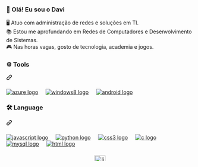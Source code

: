 ### 👋 Olá! Eu sou o Davi

🖥️ Atuo com administração de redes e soluções em TI.  
📚 Estou me aprofundando em Redes de Computadores e Desenvolvimento de Sistemas.  
🎮 Nas horas vagas, gosto de tecnologia, academia e jogos.

<div class="markdown-heading" dir="auto"><h3 align="left" class="heading-element" dir="auto">⚙️ Tools</h3><a id="user-content-️-tools" class="anchor" aria-label="Permalink: ⚙️ Ferramentas" href="#️-tools"><svg class="octicon octicon-link" viewBox="0 0 16 16" version="1.1" width="16" height="16" aria-hidden="true"><path d="m7.775 3.275 1.25-1.25a3.5 3.5 0 1 1 4.95 4.95l-2.5 2.5a3.5 3.5 0 0 1-4.95 0 .751.751 0 0 1 .018-1.042.751.751 0 0 1 1.042-.018 1.998 1.998 0 0 0 2.83 0l2.5-2.5a2.002 2.002 0 0 0-2.83-2.83l-1.25 1.25a.751.751 0 0 1-1.042-.018.751.751 0 0 1-.018-1.042Zm-4.69 9.64a1.998 1.998 0 0 0 2.83 0l1.25-1.25a.751.751 0 0 1 1.042.018.751.751 0 0 1 .018 1.042l-1.25 1.25a3.5 3.5 0 1 1-4.95-4.95l2.5-2.5a3.5 3.5 0 0 1 4.95 0 .751.751 0 0 1-.018 1.042.751.751 0 0 1-1.042.018 1.998 1.998 0 0 0-2.83 0l-2.5 2.5a1.998 1.998 0 0 0 0 2.83Z"></path></svg></a></div>

<h3 dir="auto"></h3>

<div align="left" dir="auto">
  <a target="_blank" rel="noopener noreferrer nofollow" href="https://camo.githubusercontent.com/7010699f8506fb41b54dd0af1a7ce52292834158a4813d611e6fd0ba5d827323/68747470733a2f2f63646e2e6a7364656c6976722e6e65742f67682f64657669636f6e732f64657669636f6e2f69636f6e732f617a7572652f617a7572652d6f726967696e616c2e737667"><img src="https://camo.githubusercontent.com/7010699f8506fb41b54dd0af1a7ce52292834158a4813d611e6fd0ba5d827323/68747470733a2f2f63646e2e6a7364656c6976722e6e65742f67682f64657669636f6e732f64657669636f6e2f69636f6e732f617a7572652f617a7572652d6f726967696e616c2e737667" height="25" alt="azure logo" data-canonical-src="https://cdn.jsdelivr.net/gh/devicons/devicon/icons/azure/azure-original.svg" style="max-width: 100%; height: auto; max-height: 25px;"></a>
  <a target="_blank" rel="noopener noreferrer" href=""><img width="12" style="max-width: 100%;"></a>
  <a target="_blank" rel="noopener noreferrer nofollow" 
    href="https://camo.githubusercontent.com/00b43e96e45231a05c92a71df4db676f1fe1370f6bee5528eac8b3fc1fc2f8de/68747470733a2f2f63646e2e6a7364656c6976722e6e65742f67682f64657669636f6e732f64657669636f6e2f69636f6e732f77696e646f7773382f77696e646f7773382d6f726967696e616c2e737667"><img src="https://camo.githubusercontent.com/00b43e96e45231a05c92a71df4db676f1fe1370f6bee5528eac8b3fc1fc2f8de/68747470733a2f2f63646e2e6a7364656c6976722e6e65742f67682f64657669636f6e732f64657669636f6e2f69636f6e732f77696e646f7773382f77696e646f7773382d6f726967696e616c2e737667" height="25" alt="windows8 logo" data-canonical-src="https://cdn.jsdelivr.net/gh/devicons/devicon/icons/windows8/windows8-original.svg" style="max-width: 100%; height: auto; max-height: 25px;"></a>
  <a target="_blank" rel="noopener noreferrer" href=""><img width="12" style="max-width: 100%;"></a>
  <a target="_blank" rel="noopener noreferrer nofollow" href="https://camo.githubusercontent.com/bcd79d3f3aab510b04f448c5a55bf0b2a27ccb144877bcf5ab2977bfbc4e14da/68747470733a2f2f63646e2e6a7364656c6976722e6e65742f67682f64657669636f6e732f64657669636f6e2f69636f6e732f616e64726f69642f616e64726f69642d6f726967696e616c2e737667"><img src="https://camo.githubusercontent.com/bcd79d3f3aab510b04f448c5a55bf0b2a27ccb144877bcf5ab2977bfbc4e14da/68747470733a2f2f63646e2e6a7364656c6976722e6e65742f67682f64657669636f6e732f64657669636f6e2f69636f6e732f616e64726f69642f616e64726f69642d6f726967696e616c2e737667" height="25" alt="android logo" data-canonical-src="https://cdn.jsdelivr.net/gh/devicons/devicon/icons/android/android-original.svg" style="max-width: 100%; height: auto; max-height: 25px;"></a>
  <a target="_blank" rel="noopener noreferrer" href=""><img width="12" style="max-width: 100%;"></a>
  <a target="_blank" rel="noopener noreferrer nofollow" 
</div>

<h3 dir="auto"></h3>

<div class="markdown-heading" dir="auto"><h3 align="left" class="heading-element" dir="auto">🛠 Language</h3><a id="user-content--language" class="anchor" aria-label="Permalink: 🛠 Linguagens" href="#Linguagens"><svg class="octicon octicon-link" viewBox="0 0 16 16" version="1.1" width="16" height="16" aria-hidden="true"><path d="m7.775 3.275 1.25-1.25a3.5 3.5 0 1 1 4.95 4.95l-2.5 2.5a3.5 3.5 0 0 1-4.95 0 .751.751 0 0 1 .018-1.042.751.751 0 0 1 1.042-.018 1.998 1.998 0 0 0 2.83 0l2.5-2.5a2.002 2.002 0 0 0-2.83-2.83l-1.25 1.25a.751.751 0 0 1-1.042-.018.751.751 0 0 1-.018-1.042Zm-4.69 9.64a1.998 1.998 0 0 0 2.83 0l1.25-1.25a.751.751 0 0 1 1.042.018.751.751 0 0 1 .018 1.042l-1.25 1.25a3.5 3.5 0 1 1-4.95-4.95l2.5-2.5a3.5 3.5 0 0 1 4.95 0 .751.751 0 0 1-.018 1.042.751.751 0 0 1-1.042.018 1.998 1.998 0 0 0-2.83 0l-2.5 2.5a1.998 1.998 0 0 0 0 2.83Z"></path></svg></a></div>

<h3 dir="auto"></h3>

<div align="left" dir="auto">
  <a target="_blank" rel="noopener noreferrer nofollow" href="https://camo.githubusercontent.com/426c1121b29abc64a6b1af1e3aa3091abb38e39c87054720b765af1425c74e7f/68747470733a2f2f63646e2e6a7364656c6976722e6e65742f67682f64657669636f6e732f64657669636f6e2f69636f6e732f6a6176617363726970742f6a6176617363726970742d6f726967696e616c2e737667"><img src="https://camo.githubusercontent.com/426c1121b29abc64a6b1af1e3aa3091abb38e39c87054720b765af1425c74e7f/68747470733a2f2f63646e2e6a7364656c6976722e6e65742f67682f64657669636f6e732f64657669636f6e2f69636f6e732f6a6176617363726970742f6a6176617363726970742d6f726967696e616c2e737667" height="25" alt="javascript logo" data-canonical-src="https://cdn.jsdelivr.net/gh/devicons/devicon/icons/javascript/javascript-original.svg" style="max-width: 100%; height: auto; max-height: 25px;"></a>
  <a target="_blank" rel="noopener noreferrer" href=""><img width="12" style="max-width: 100%;"></a>
  <a target="_blank" rel="noopener noreferrer nofollow" href="https://camo.githubusercontent.com/d1652ce9d9e41d898ea03bd8772e8accb903947dc6bba2a410d76462f7d63d1b/68747470733a2f2f63646e2e6a7364656c6976722e6e65742f67682f64657669636f6e732f64657669636f6e2f69636f6e732f707974686f6e2f707974686f6e2d6f726967696e616c2e737667"><img src="https://camo.githubusercontent.com/d1652ce9d9e41d898ea03bd8772e8accb903947dc6bba2a410d76462f7d63d1b/68747470733a2f2f63646e2e6a7364656c6976722e6e65742f67682f64657669636f6e732f64657669636f6e2f69636f6e732f707974686f6e2f707974686f6e2d6f726967696e616c2e737667" height="25" alt="python logo" data-canonical-src="https://cdn.jsdelivr.net/gh/devicons/devicon/icons/python/python-original.svg" style="max-width: 100%; height: auto; max-height: 25px;"></a>
  <a target="_blank" rel="noopener noreferrer" href=""><img width="12" style="max-width: 100%;"></a>
  <a target="_blank" rel="noopener noreferrer nofollow" href="https://camo.githubusercontent.com/5e818322045ad81175afd5a949e97dbd5e30b1cd32a52281ab7daff79804d85e/68747470733a2f2f63646e2e73696d706c6569636f6e732e6f72672f637373332f313537324236"><img src="https://camo.githubusercontent.com/5e818322045ad81175afd5a949e97dbd5e30b1cd32a52281ab7daff79804d85e/68747470733a2f2f63646e2e73696d706c6569636f6e732e6f72672f637373332f313537324236" height="25" alt="css3 logo" data-canonical-src="https://cdn.simpleicons.org/css3/1572B6" style="max-width: 100%; height: auto; max-height: 25px;"></a>
  <a target="_blank" rel="noopener noreferrer" href=""><img width="12" style="max-width: 100%;"></a>
  <a target="_blank" rel="noopener noreferrer nofollow" href="https://camo.githubusercontent.com/34a110ef06e3aeed9a1de60ce8099b45eedc5580e1f49cc490c1b28c896b264e/68747470733a2f2f63646e2e6a7364656c6976722e6e65742f67682f64657669636f6e732f64657669636f6e2f69636f6e732f632f632d6f726967696e616c2e737667"><img src="https://camo.githubusercontent.com/34a110ef06e3aeed9a1de60ce8099b45eedc5580e1f49cc490c1b28c896b264e/68747470733a2f2f63646e2e6a7364656c6976722e6e65742f67682f64657669636f6e732f64657669636f6e2f69636f6e732f632f632d6f726967696e616c2e737667" height="25" alt="c logo" data-canonical-src="https://cdn.jsdelivr.net/gh/devicons/devicon/icons/c/c-original.svg" style="max-width: 100%; height: auto; max-height: 25px;"></a>
  <a target="_blank" rel="noopener noreferrer" href=""><img width="12" style="max-width: 100%;"></a>
  <a target="_blank" rel="noopener noreferrer nofollow" href="https://camo.githubusercontent.com/8b690f4dff81513c7425f3b8f6e66b34a1dea43e22562037eeb5449d18571c89/68747470733a2f2f63646e2e6a7364656c6976722e6e65742f67682f64657669636f6e732f64657669636f6e2f69636f6e732f6d7973716c2f6d7973716c2d6f726967696e616c2e737667"><img src="https://camo.githubusercontent.com/8b690f4dff81513c7425f3b8f6e66b34a1dea43e22562037eeb5449d18571c89/68747470733a2f2f63646e2e6a7364656c6976722e6e65742f67682f64657669636f6e732f64657669636f6e2f69636f6e732f6d7973716c2f6d7973716c2d6f726967696e616c2e737667" height="25" alt="mysql logo" data-canonical-src="https://cdn.jsdelivr.net/gh/devicons/devicon/icons/mysql/mysql-original.svg" style="max-width: 100%; height: auto; max-height: 25px;"></a>
  <a target="_blank" rel="noopener noreferrer" href=""><img width="12" style="max-width: 100%;"></a>
  <a target="_blank" rel="noopener noreferrer nofollow" href="https://camo.githubusercontent.com/207446ac893c71f7ac60dd048f31a68f7a84fd73fdbe0b3a7a8033fc8f7483d1/68747470733a2f2f63646e2e6a7364656c6976722e6e65742f67682f64657669636f6e732f64657669636f6e2f69636f6e732f68746d6c356f726967696e616c2f68746d6c356f726967696e616c2e737667">
  <img src="https://camo.githubusercontent.com/207446ac893c71f7ac60dd048f31a68f7a84fd73fdbe0b3a7a8033fc8f7483d1/68747470733a2f2f63646e2e6a7364656c6976722e6e65742f67682f64657669636f6e732f64657669636f6e2f69636f6e732f68746d6c356f726967696e616c2f68746d6c356f726967696e616c2e737667" 
       height="25" 
       alt="html logo" 
       data-canonical-src="https://cdn.jsdelivr.net/gh/devicons/devicon/icons/html5/html5-original.svg" 
       style="max-width: 100%; height: auto; max-height: 25px;">
</a>

</div>

<h3 dir="auto"></h3>

<div align="center" dir="auto">
  
  <a href="https://www.linkedin.com/in/felipepetronio/" rel="nofollow">
    <img src="https://raw.githubusercontent.com/maurodesouza/profile-readme-generator/master/src/assets/icons/social/linkedin/default.svg" width="30" height="15" alt="linkedin logo" style="max-width: 100%; height: auto; max-height: 15px;">
  </a>
  
</div>

